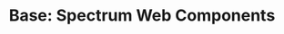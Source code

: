 ---
layout: examples.njk
title: 'Base: Spectrum Web Components'
displayName: Base
componentName: base
componentHeading: base
tags:
  - component-examples
---